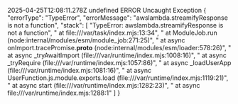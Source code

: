 2025-04-25T12:08:11.278Z	undefined	ERROR	Uncaught Exception 	{
    "errorType": "TypeError",
    "errorMessage": "awslambda.streamifyResponse is not a function",
    "stack": [
        "TypeError: awslambda.streamifyResponse is not a function",
        "    at file:///var/task/index.mjs:13:34",
        "    at ModuleJob.run (node:internal/modules/esm/module_job:271:25)",
        "    at async onImport.tracePromise.__proto__ (node:internal/modules/esm/loader:578:26)",
        "    at async _tryAwaitImport (file:///var/runtime/index.mjs:1008:16)",
        "    at async _tryRequire (file:///var/runtime/index.mjs:1057:86)",
        "    at async _loadUserApp (file:///var/runtime/index.mjs:1081:16)",
        "    at async UserFunction.js.module.exports.load (file:///var/runtime/index.mjs:1119:21)",
        "    at async start (file:///var/runtime/index.mjs:1282:23)",
        "    at async file:///var/runtime/index.mjs:1288:1"
    ]
}
